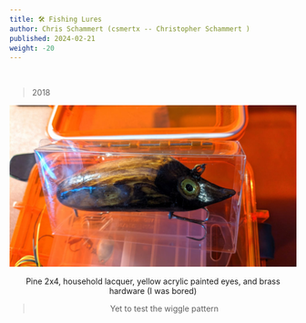 ```yaml
---
title: 🛠️ Fishing Lures
author: Chris Schammert (csmertx -- Christopher Schammert )
published: 2024-02-21
weight: -20
---
```


<!-- The content of this website was written by Christopher Schammert aka Chris Schammert -->

<br />

> 2018

<div style="text-align: center;">

![albumimg](/Blog/stuff/images/2by4_self_made_water_vole.jpg "Vintage style water vole muskie lure: 4.5in x 1.25in x 1in, dual treble hooks. Ready for testing once the water warms up")

Pine 2x4, household lacquer, yellow acrylic painted eyes, and brass hardware (I was bored)

> Yet to test the wiggle pattern

<br />

</div><br />